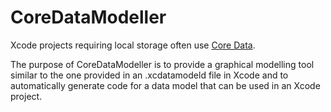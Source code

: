 # CoreDataModeller

Xcode projects requiring local storage often use [Core Data](https://developer.apple.com/library/mac/documentation/Cocoa/Conceptual/CoreData/Articles/cdTechnologyOverview.html#//apple_ref/doc/uid/TP40009296-SW1). 

The purpose of CoreDataModeller is to provide a graphical modelling tool similar to the one provided in an .xcdatamodeld file in Xcode and to automatically generate code for a data model that can be used in an Xcode project. 
